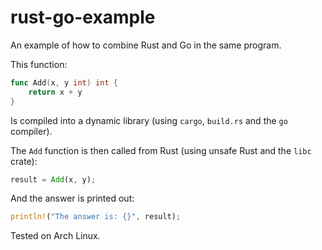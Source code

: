 # rust-go-example

An example of how to combine Rust and Go in the same program.

This function:

```go
func Add(x, y int) int {
    return x + y
}
```

Is compiled into a dynamic library (using `cargo`, `build.rs` and the `go` compiler).

The `Add` function is then called from Rust (using unsafe Rust and the `libc` crate):

```rust
result = Add(x, y);
```

And the answer is printed out:

```rust
println!("The answer is: {}", result);
```

Tested on Arch Linux.
